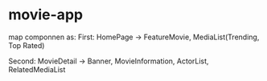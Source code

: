 # movie-app
map componnen as:
First: 
HomePage -> FeatureMovie, MediaList(Trending, Top Rated)

Second:
MovieDetail -> Banner, MovieInformation, ActorList, RelatedMediaList

